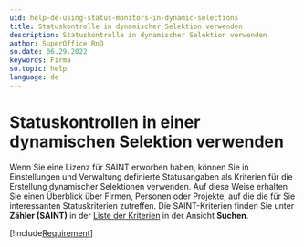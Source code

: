 ```yaml
---
uid: help-de-using-status-monitors-in-dynamic-selections
title: Statuskontrolle in dynamischer Selektion verwenden
description: Statuskontrolle in dynamischer Selektion verwenden
author: SuperOffice RnD
so.date: 06.29.2022
keywords: Firma
so.topic: help
language: de
---
```


# Statuskontrollen in einer dynamischen Selektion verwenden

Wenn Sie eine Lizenz für SAINT erworben haben, können Sie in Einstellungen und Verwaltung definierte Statusangaben als Kriterien für die Erstellung dynamischer Selektionen verwenden. Auf diese Weise erhalten Sie einen Überblick über Firmen, Personen oder Projekte, auf die die für Sie interessanten Statuskriterien zutreffen. Die SAINT-Kriterien finden Sie unter **Zähler (SAINT)** in der [Liste der Kriterien][1] in der Ansicht **Suchen**.

[!include[Requirement](includes/req-saint.md)]

<!-- Referenced links -->
[1]: ../../../search-options/learn/using-search-criteria.md

<!-- Referenced images -->

